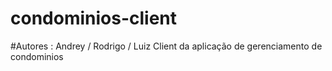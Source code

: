 # condominios-client
#Autores : Andrey / Rodrigo / Luiz
Client da aplicação de gerenciamento de condominios
